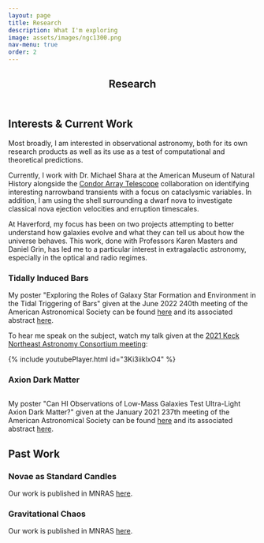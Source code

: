 ```yaml
---
layout: page
title: Research
description: What I'm exploring
image: assets/images/ngc1300.png
nav-menu: true
order: 2
---
```


<!-- Main -->

<div id="main" class="alt">

<!-- One -->

<section id="one">
	<div class="inner">
		<header class="major">
			<h1>Research</h1>
		</header>

<!-- Interests & Current Work -->

<h2>Interests & Current Work</h2>
<p>Most broadly, I am interested in observational astronomy, both for its own research products as well as its use as a test of computational and theoretical predictions.</p>

<!--<p>For a more comprehensive review of my work and experience, please see my <a href="{% link assets/CV/CV.pdf %}" target="_blank">CV</a>.</p>-->

<p>Currently, I work with Dr. Michael Shara at the American Museum of Natural History alongside the <a href="https://condorarraytelescope.org/">Condor Array Telescope</a> collaboration on identifying interesting narrowband transients with a focus on cataclysmic variables. In addition, I am using the shell surrounding a dwarf nova to investigate classical nova ejection velocities and erruption timescales.</p>

<p>At Haverford, my focus has been on two projects attempting to better understand how galaxies evolve and what they can tell us about how the universe behaves. This work, done with Professors Karen Masters and Daniel Grin, has led me to a particular interest in extragalactic astronomy, especially in the optical and radio regimes.</p>

<!-- Tidal Bars -->

<h3>Tidally Induced Bars</h3>

<p>My poster "Exploring the Roles of Galaxy Star Formation and Environment in the Tidal Triggering of Bars" given at the June 2022 240th meeting of the American Astronomical Society can be found <a href="https://aas240-aas.ipostersessions.com/default.aspx?s=8F-A1-98-AC-04-5C-54-D0-F4-50-96-29-2A-A2-5C-49#">here</a> and its associated abstract <a href="https://baas.aas.org/pub/2022n6i241p09/release/1">here</a>.</p>

<p>To hear me speak on the subject, watch my talk given at the <a href="https://sites.google.com/haverford.edu/knac2021/presentations?authuser=0">2021 Keck Northeast Astronomy Consortium meeting</a>:</p>
{% include youtubePlayer.html id="3Ki3iiklxO4" %}

<!-- Axion DM -->

<h3>Axion Dark Matter</h3>
<p><span class="image right"><img src="{% link assets/images/HMF_animation.gif %}" alt="" /></span></p>

<p>My poster "Can HI Observations of Low-Mass Galaxies Test Ultra-Light Axion Dark Matter?" given at the January 2021 237th meeting of the American Astronomical Society can be found <a href="https://aas237-aas.ipostersessions.com/default.aspx?s=83-87-6E-2B-3B-93-FC-40-63-5C-44-DF-0D-54-65-42">here</a> and its associated abstract <a href="https://baas.aas.org/pub/2021n1i149p02/release/1">here</a>.</p>

<!-- Past Work -->

<h2>Past Work</h2>

<!-- Standard Candles -->

<h3>Novae as Standard Candles</h3>
<p>Our work is published in MNRAS <a href="https://ui.adsabs.harvard.edu/link_gateway/2018MNRAS.474.1746S/doi:10.1093/mnras/stx2873">here</a>.</p>

<!-- N-Body -->

<h3>Gravitational Chaos</h3>
<p>Our work is published in MNRAS <a href="https://ui.adsabs.harvard.edu/link_gateway/2017MNRAS.471.1830L/doi:10.1093/mnras/stx1704">here</a>.</p>

</div>
</section>

</div>
